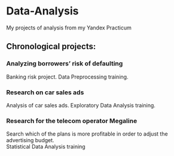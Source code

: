 # Data-Analysis
My projects of analysis from my Yandex Practicum
## Сhronological projects:
### Analyzing borrowers’ risk of defaulting
Banking risk project. Data Preprocessing training.
### Research on car sales ads
Analysis of car sales ads. Exploratory Data Analysis training.
### Research for the telecom operator Megaline
Search which of the plans is more profitable in order to adjust the advertising budget.<br>
Statistical Data Analysis training
